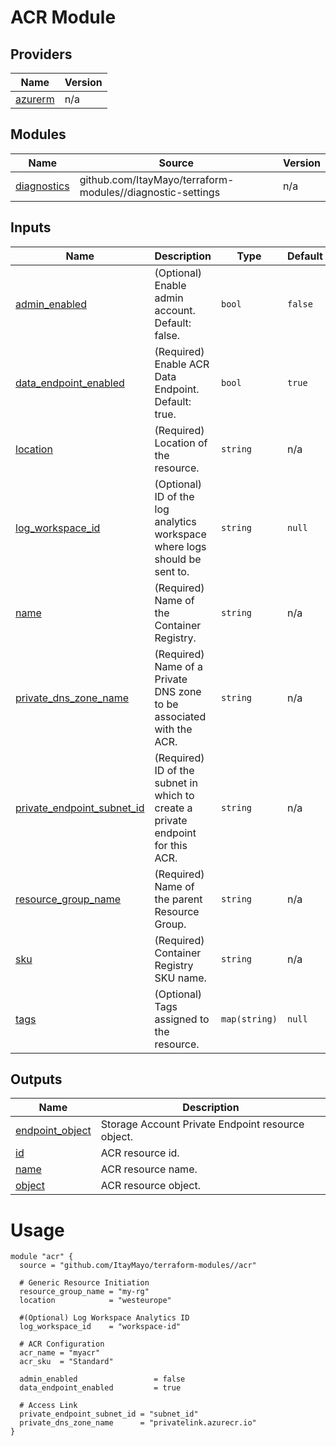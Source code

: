 <!-- BEGIN_TF_DOCS -->
# ACR Module

## Providers

| Name | Version |
|------|---------|
| <a name="provider_azurerm"></a> [azurerm](#provider\_azurerm) | n/a |

## Modules

| Name | Source | Version |
|------|--------|---------|
| <a name="module_diagnostics"></a> [diagnostics](#module\_diagnostics) | github.com/ItayMayo/terraform-modules//diagnostic-settings | n/a |

## Inputs

| Name | Description | Type | Default | Required |
|------|-------------|------|---------|:--------:|
| <a name="input_admin_enabled"></a> [admin\_enabled](#input\_admin\_enabled) | (Optional) Enable admin account. Default: false. | `bool` | `false` | no |
| <a name="input_data_endpoint_enabled"></a> [data\_endpoint\_enabled](#input\_data\_endpoint\_enabled) | (Required) Enable ACR Data Endpoint. Default: true. | `bool` | `true` | no |
| <a name="input_location"></a> [location](#input\_location) | (Required) Location of the resource. | `string` | n/a | yes |
| <a name="input_log_workspace_id"></a> [log\_workspace\_id](#input\_log\_workspace\_id) | (Optional) ID of the log analytics workspace where logs should be sent to. | `string` | `null` | no |
| <a name="input_name"></a> [name](#input\_name) | (Required) Name of the Container Registry. | `string` | n/a | yes |
| <a name="input_private_dns_zone_name"></a> [private\_dns\_zone\_name](#input\_private\_dns\_zone\_name) | (Required) Name of a Private DNS zone to be associated with the ACR. | `string` | n/a | yes |
| <a name="input_private_endpoint_subnet_id"></a> [private\_endpoint\_subnet\_id](#input\_private\_endpoint\_subnet\_id) | (Required) ID of the subnet in which to create a private endpoint for this ACR. | `string` | n/a | yes |
| <a name="input_resource_group_name"></a> [resource\_group\_name](#input\_resource\_group\_name) | (Required) Name of the parent Resource Group. | `string` | n/a | yes |
| <a name="input_sku"></a> [sku](#input\_sku) | (Required) Container Registry SKU name. | `string` | n/a | yes |
| <a name="input_tags"></a> [tags](#input\_tags) | (Optional) Tags assigned to the resource. | `map(string)` | `null` | no |

## Outputs

| Name | Description |
|------|-------------|
| <a name="output_endpoint_object"></a> [endpoint\_object](#output\_endpoint\_object) | Storage Account Private Endpoint resource object. |
| <a name="output_id"></a> [id](#output\_id) | ACR resource id. |
| <a name="output_name"></a> [name](#output\_name) | ACR resource name. |
| <a name="output_object"></a> [object](#output\_object) | ACR resource object. |

# Usage

```
module "acr" {
  source = "github.com/ItayMayo/terraform-modules//acr"

  # Generic Resource Initiation
  resource_group_name = "my-rg"
  location            = "westeurope"

  #(Optional) Log Workspace Analytics ID
  log_workspace_id    = "workspace-id"

  # ACR Configuration
  acr_name = "myacr"
  acr_sku  = "Standard"

  admin_enabled                 = false
  data_endpoint_enabled         = true

  # Access Link
  private_endpoint_subnet_id = "subnet_id"
  private_dns_zone_name      = "privatelink.azurecr.io"
}

```
<!-- END_TF_DOCS -->